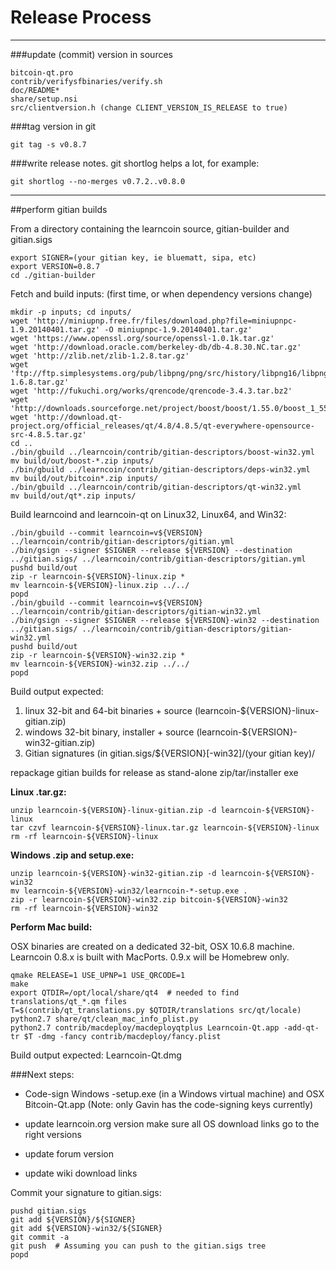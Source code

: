 Release Process
====================

* * *

###update (commit) version in sources


	bitcoin-qt.pro
	contrib/verifysfbinaries/verify.sh
	doc/README*
	share/setup.nsi
	src/clientversion.h (change CLIENT_VERSION_IS_RELEASE to true)

###tag version in git

	git tag -s v0.8.7

###write release notes. git shortlog helps a lot, for example:

	git shortlog --no-merges v0.7.2..v0.8.0

* * *

##perform gitian builds

 From a directory containing the learncoin source, gitian-builder and gitian.sigs
  
	export SIGNER=(your gitian key, ie bluematt, sipa, etc)
	export VERSION=0.8.7
	cd ./gitian-builder

 Fetch and build inputs: (first time, or when dependency versions change)

	mkdir -p inputs; cd inputs/
	wget 'http://miniupnp.free.fr/files/download.php?file=miniupnpc-1.9.20140401.tar.gz' -O miniupnpc-1.9.20140401.tar.gz'
	wget 'https://www.openssl.org/source/openssl-1.0.1k.tar.gz'
	wget 'http://download.oracle.com/berkeley-db/db-4.8.30.NC.tar.gz'
	wget 'http://zlib.net/zlib-1.2.8.tar.gz'
	wget 'ftp://ftp.simplesystems.org/pub/libpng/png/src/history/libpng16/libpng-1.6.8.tar.gz'
	wget 'http://fukuchi.org/works/qrencode/qrencode-3.4.3.tar.bz2'
	wget 'http://downloads.sourceforge.net/project/boost/boost/1.55.0/boost_1_55_0.tar.bz2'
	wget 'http://download.qt-project.org/official_releases/qt/4.8/4.8.5/qt-everywhere-opensource-src-4.8.5.tar.gz'
	cd ..
	./bin/gbuild ../learncoin/contrib/gitian-descriptors/boost-win32.yml
	mv build/out/boost-*.zip inputs/
	./bin/gbuild ../learncoin/contrib/gitian-descriptors/deps-win32.yml
	mv build/out/bitcoin*.zip inputs/
	./bin/gbuild ../learncoin/contrib/gitian-descriptors/qt-win32.yml
	mv build/out/qt*.zip inputs/

 Build learncoind and learncoin-qt on Linux32, Linux64, and Win32:
  
	./bin/gbuild --commit learncoin=v${VERSION} ../learncoin/contrib/gitian-descriptors/gitian.yml
	./bin/gsign --signer $SIGNER --release ${VERSION} --destination ../gitian.sigs/ ../learncoin/contrib/gitian-descriptors/gitian.yml
	pushd build/out
	zip -r learncoin-${VERSION}-linux.zip *
	mv learncoin-${VERSION}-linux.zip ../../
	popd
	./bin/gbuild --commit learncoin=v${VERSION} ../learncoin/contrib/gitian-descriptors/gitian-win32.yml
	./bin/gsign --signer $SIGNER --release ${VERSION}-win32 --destination ../gitian.sigs/ ../learncoin/contrib/gitian-descriptors/gitian-win32.yml
	pushd build/out
	zip -r learncoin-${VERSION}-win32.zip *
	mv learncoin-${VERSION}-win32.zip ../../
	popd

  Build output expected:

  1. linux 32-bit and 64-bit binaries + source (learncoin-${VERSION}-linux-gitian.zip)
  2. windows 32-bit binary, installer + source (learncoin-${VERSION}-win32-gitian.zip)
  3. Gitian signatures (in gitian.sigs/${VERSION}[-win32]/(your gitian key)/

repackage gitian builds for release as stand-alone zip/tar/installer exe

**Linux .tar.gz:**

	unzip learncoin-${VERSION}-linux-gitian.zip -d learncoin-${VERSION}-linux
	tar czvf learncoin-${VERSION}-linux.tar.gz learncoin-${VERSION}-linux
	rm -rf learncoin-${VERSION}-linux

**Windows .zip and setup.exe:**

	unzip learncoin-${VERSION}-win32-gitian.zip -d learncoin-${VERSION}-win32
	mv learncoin-${VERSION}-win32/learncoin-*-setup.exe .
	zip -r learncoin-${VERSION}-win32.zip bitcoin-${VERSION}-win32
	rm -rf learncoin-${VERSION}-win32

**Perform Mac build:**

  OSX binaries are created on a dedicated 32-bit, OSX 10.6.8 machine.
  Learncoin 0.8.x is built with MacPorts.  0.9.x will be Homebrew only.

	qmake RELEASE=1 USE_UPNP=1 USE_QRCODE=1
	make
	export QTDIR=/opt/local/share/qt4  # needed to find translations/qt_*.qm files
	T=$(contrib/qt_translations.py $QTDIR/translations src/qt/locale)
	python2.7 share/qt/clean_mac_info_plist.py
	python2.7 contrib/macdeploy/macdeployqtplus Learncoin-Qt.app -add-qt-tr $T -dmg -fancy contrib/macdeploy/fancy.plist

 Build output expected: Learncoin-Qt.dmg

###Next steps:

* Code-sign Windows -setup.exe (in a Windows virtual machine) and
  OSX Bitcoin-Qt.app (Note: only Gavin has the code-signing keys currently)

* update learncoin.org version
  make sure all OS download links go to the right versions

* update forum version

* update wiki download links

Commit your signature to gitian.sigs:

	pushd gitian.sigs
	git add ${VERSION}/${SIGNER}
	git add ${VERSION}-win32/${SIGNER}
	git commit -a
	git push  # Assuming you can push to the gitian.sigs tree
	popd

